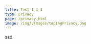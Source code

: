 ```yaml
---
title: Test 1 1 1
type: privacy
page: /privacy.html
image: /img/vimages/topImgPrivacy.png
---
```

asd
